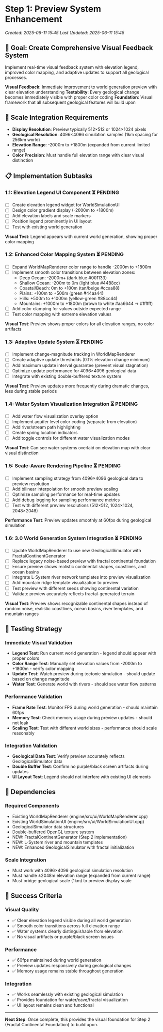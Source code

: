 # Step 1: Preview System Enhancement
*Created: 2025-06-11 15:45*
*Last Updated: 2025-06-11 15:45*

## 🎯 **Goal: Create Comprehensive Visual Feedback System**

Implement real-time visual feedback system with elevation legend, improved color mapping, and adaptive updates to support all geological processes.

**Visual Feedback**: Immediate improvement to world generation preview with clear elevation understanding
**Testability**: Every geological change becomes immediately visible with proper color coding
**Foundation**: Visual framework that all subsequent geological features will build upon

## 🔧 **Scale Integration Requirements**

- **Display Resolution**: Preview typically 512×512 or 1024×1024 pixels
- **Geological Resolution**: 4096×4096 simulation samples (1km spacing for 256km world)
- **Elevation Range**: -2000m to +1800m (expanded from current limited range)
- **Color Precision**: Must handle full elevation range with clear visual distinction

## 📋 **Implementation Subtasks**

### **1.1: Elevation Legend UI Component** ⏳ PENDING
- [ ] Create elevation legend widget for WorldSimulationUI
- [ ] Design color gradient display (-2000m to +1800m)
- [ ] Add elevation labels and scale markers
- [ ] Position legend prominently in UI layout
- [ ] Test with existing world generation

**Visual Test**: Legend appears with current world generation, showing proper color mapping

### **1.2: Enhanced Color Mapping System** ⏳ PENDING
- [ ] Expand WorldMapRenderer color range to handle -2000m to +1800m
- [ ] Implement smooth color transitions between elevation zones:
  - Deep Ocean: -2000m+ (dark blue #001133)
  - Shallow Ocean: -200m to 0m (light blue #4488cc) 
  - Coastal/Beach: 0m to +100m (tan/beige #ccaa88)
  - Plains: +100m to +500m (green #44aa44)
  - Hills: +500m to +1000m (yellow-green #88cc44)
  - Mountains: +1000m to +1800m (brown to white #aa6644 → #ffffff)
- [ ] Add color clamping for values outside expected range
- [ ] Test color mapping with extreme elevation values

**Visual Test**: Preview shows proper colors for all elevation ranges, no color artifacts

### **1.3: Adaptive Update System** ⏳ PENDING
- [ ] Implement change-magnitude tracking in WorldMapRenderer
- [ ] Create adaptive update thresholds (0.1% elevation change minimum)
- [ ] Add maximum update interval guarantee (prevent visual stagnation)
- [ ] Optimize update performance for 4096×4096 geological data
- [ ] Integrate with existing double-buffered texture system

**Visual Test**: Preview updates more frequently during dramatic changes, less during stable periods

### **1.4: Water System Visualization Integration** ⏳ PENDING
- [ ] Add water flow visualization overlay option
- [ ] Implement aquifer level color coding (separate from elevation)
- [ ] Add river/stream path highlighting
- [ ] Create spring location indicators
- [ ] Add toggle controls for different water visualization modes

**Visual Test**: Can see water systems overlaid on elevation map with clear visual distinction

### **1.5: Scale-Aware Rendering Pipeline** ⏳ PENDING
- [ ] Implement sampling strategy from 4096×4096 geological data to preview resolution
- [ ] Add bilinear interpolation for smooth preview scaling
- [ ] Optimize sampling performance for real-time updates
- [ ] Add debug logging for sampling performance metrics
- [ ] Test with different preview resolutions (512×512, 1024×1024, 2048×2048)

**Performance Test**: Preview updates smoothly at 60fps during geological simulation

### **1.6: 3.0 World Generation System Integration** ⏳ PENDING
- [ ] Update WorldMapRenderer to use new GeologicalSimulator with FractalContinentGenerator
- [ ] Replace legacy noise-based preview with fractal continental foundation
- [ ] Ensure preview shows realistic continental shapes, coastlines, and ocean basins
- [ ] Integrate L-System river network templates into preview visualization
- [ ] Add mountain ridge template visualization to preview
- [ ] Test preview with different seeds showing continental variation
- [ ] Validate preview accurately reflects fractal-generated terrain

**Visual Test**: Preview shows recognizable continental shapes instead of random noise, realistic coastlines, ocean basins, river templates, and mountain ranges

## 🧪 **Testing Strategy**

### **Immediate Visual Validation**
- **Legend Test**: Run current world generation - legend should appear with proper colors
- **Color Range Test**: Manually set elevation values from -2000m to +1800m - verify color mapping
- **Update Test**: Watch preview during tectonic simulation - should update based on change magnitude
- **Water Test**: Generate world with rivers - should see water flow patterns

### **Performance Validation**  
- **Frame Rate Test**: Monitor FPS during world generation - should maintain 60fps
- **Memory Test**: Check memory usage during preview updates - should not leak
- **Scaling Test**: Test with different world sizes - performance should scale reasonably

### **Integration Validation**
- **Geological Data Test**: Verify preview accurately reflects GeologicalSimulator data
- **Double Buffer Test**: Confirm no purple/black screen artifacts during updates
- **UI Layout Test**: Legend should not interfere with existing UI elements

## 🔗 **Dependencies**

### **Required Components**
- Existing WorldMapRenderer (engine/src/ui/WorldMapRenderer.cpp)
- Existing WorldSimulationUI (engine/src/ui/WorldSimulationUI.cpp)  
- GeologicalSimulator data structures
- Double-buffered OpenGL texture system
- NEW: FractalContinentGenerator (Step 2 implementation)
- NEW: L-System river and mountain templates
- NEW: Enhanced GeologicalSimulator with fractal initialization

### **Scale Integration**
- Must work with 4096×4096 geological simulation resolution
- Must handle ±2048m elevation range (expanded from current range)
- Must bridge geological scale (1km) to preview display scale

## 🎯 **Success Criteria**

### **Visual Quality**
- ✅ Clear elevation legend visible during all world generation
- ✅ Smooth color transitions across full elevation range
- ✅ Water systems clearly distinguishable from elevation
- ✅ No visual artifacts or purple/black screen issues

### **Performance**  
- ✅ 60fps maintained during world generation
- ✅ Preview updates responsively during geological changes
- ✅ Memory usage remains stable throughout generation

### **Integration**
- ✅ Works seamlessly with existing geological simulation
- ✅ Provides foundation for water/cave/fractal visualization
- ✅ UI layout remains clean and functional

---

**Next Step**: Once complete, this provides the visual foundation for Step 2 (Fractal Continental Foundation) to build upon.
